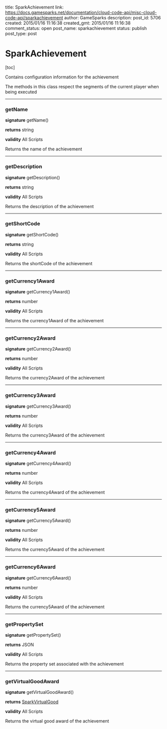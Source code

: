 title: SparkAchievement
link: https://docs.gamesparks.net/documentation/cloud-code-api/misc-cloud-code-api/sparkachievement
author: GameSparks
description: 
post_id: 5706
created: 2015/01/16 11:16:38
created_gmt: 2015/01/16 11:16:38
comment_status: open
post_name: sparkachievement
status: publish
post_type: post

<!--Contains configuration information for the achievement -->

# SparkAchievement

[toc] 

Contains configuration information for the achievement

The methods in this class respect the segments of the current player when being executed

* * *

### getName

**signature** getName()

**returns** string

**validity** All Scripts

Returns the name of the achievement

* * *

### getDescription

**signature** getDescription()

**returns** string

**validity** All Scripts

Returns the description of the achievement

* * *

### getShortCode

**signature** getShortCode()

**returns** string

**validity** All Scripts

Returns the shortCode of the achievement

* * *

### getCurrency1Award

**signature** getCurrency1Award()

**returns** number

**validity** All Scripts

Returns the currency1Award of the achievement

* * *

### getCurrency2Award

**signature** getCurrency2Award()

**returns** number

**validity** All Scripts

Returns the currency2Award of the achievement

* * *

### getCurrency3Award

**signature** getCurrency3Award()

**returns** number

**validity** All Scripts

Returns the currency3Award of the achievement

* * *

### getCurrency4Award

**signature** getCurrency4Award()

**returns** number

**validity** All Scripts

Returns the currency4Award of the achievement

* * *

### getCurrency5Award

**signature** getCurrency5Award()

**returns** number

**validity** All Scripts

Returns the currency5Award of the achievement

* * *

### getCurrency6Award

**signature** getCurrency6Award()

**returns** number

**validity** All Scripts

Returns the currency5Award of the achievement

* * *

### getPropertySet

**signature** getPropertySet()

**returns** JSON

**validity** All Scripts

Returns the property set associated with the achievement

* * *

### getVirtualGoodAward

**signature** getVirtualGoodAward()

**returns** [SparkVirtualGood](../Misc/SparkVirtualGood)

**validity** All Scripts

Returns the virtual good award of the achievement